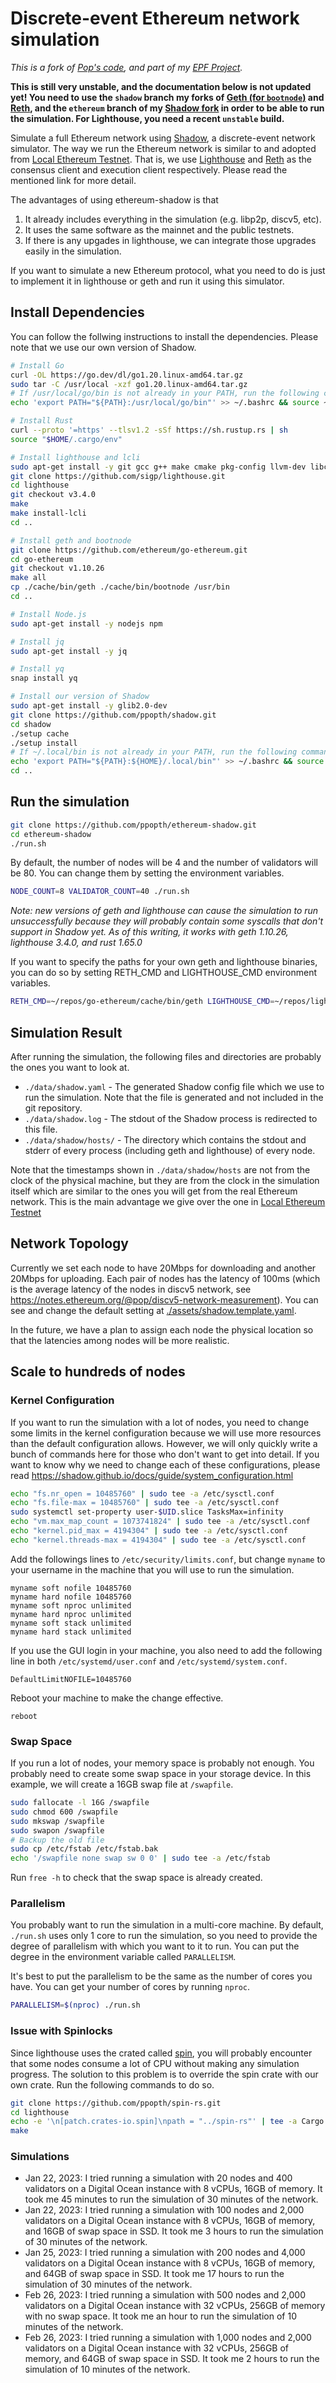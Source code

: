 # Discrete-event Ethereum network simulation

*This is a fork of [Pop's code](https://github.com/ppopth/ethereum-shadow), and part of my [EPF Project](https://github.com/eth-protocol-fellows/cohort-five/blob/main/projects/network-simulations-with-shadow.md).*

**This is still very unstable, and the documentation below is not updated yet! You need to use the `shadow` branch my forks of [Geth (for `bootnode`)](https://github.com/dknopik/go-ethereum/tree/shadow) and [Reth](https://github.com/dknopik/reth/tree/shadow), and the `ethereum` branch of my [Shadow fork](https://github.com/dknopik/shadow/tree/ethereum) in order to be able to run the simulation. For Lighthouse, you need a recent `unstable` build.**

Simulate a full Ethereum network using [Shadow](https://shadow.github.io/), a discrete-event network simulator. The way we run
the Ethereum network is similar to and adopted from [Local Ethereum Testnet](https://github.com/ppopth/local-testnet).
That is, we use [Lighthouse](https://github.com/sigp/lighthouse) and [Reth](https://github.com/ethereum/go-ethereum) as
the consensus client and execution client respectively. Please read the mentioned link for more detail.

The advantages of using ethereum-shadow is that
1. It already includes everything in the simulation (e.g. libp2p, discv5, etc).
2. It uses the same software as the mainnet and the public testnets.
3. If there is any upgades in lighthouse, we can integrate those upgrades easily in the simulation.

If you want to simulate a new Ethereum protocol, what you need to do is just to implement it in lighthouse or geth and
run it using this simulator.

## Install Dependencies

You can follow the follwing instructions to install the dependencies. Please note that we use our own version of Shadow.
```bash
# Install Go
curl -OL https://go.dev/dl/go1.20.linux-amd64.tar.gz
sudo tar -C /usr/local -xzf go1.20.linux-amd64.tar.gz
# If /usr/local/go/bin is not already in your PATH, run the following command
echo 'export PATH="${PATH}:/usr/local/go/bin"' >> ~/.bashrc && source ~/.bashrc

# Install Rust
curl --proto '=https' --tlsv1.2 -sSf https://sh.rustup.rs | sh
source "$HOME/.cargo/env"

# Install lighthouse and lcli
sudo apt-get install -y git gcc g++ make cmake pkg-config llvm-dev libclang-dev clang protobuf-compiler
git clone https://github.com/sigp/lighthouse.git
cd lighthouse
git checkout v3.4.0
make
make install-lcli
cd ..

# Install geth and bootnode
git clone https://github.com/ethereum/go-ethereum.git
cd go-ethereum
git checkout v1.10.26
make all
cp ./cache/bin/geth ./cache/bin/bootnode /usr/bin
cd ..

# Install Node.js
sudo apt-get install -y nodejs npm

# Install jq
sudo apt-get install -y jq

# Install yq
snap install yq

# Install our version of Shadow
sudo apt-get install -y glib2.0-dev
git clone https://github.com/ppopth/shadow.git
cd shadow
./setup cache
./setup install
# If ~/.local/bin is not already in your PATH, run the following command
echo 'export PATH="${PATH}:${HOME}/.local/bin"' >> ~/.bashrc && source ~/.bashrc
cd ..
```

## Run the simulation
```bash
git clone https://github.com/ppopth/ethereum-shadow.git
cd ethereum-shadow
./run.sh
```
By default, the number of nodes will be 4 and the number of validators will be 80. You can change them by setting the environment variables.
```bash
NODE_COUNT=8 VALIDATOR_COUNT=40 ./run.sh
```
*Note: new versions of geth and lighthouse can cause the simulation to run unsuccessfully because they will probably contain some syscalls that
don't support in Shadow yet. As of this writing, it works with geth 1.10.26, lighthouse 3.4.0, and rust 1.65.0*

If you want to specify the paths for your own geth and lighthouse binaries, you can do so by setting RETH_CMD and LIGHTHOUSE_CMD environment variables.
```bash
RETH_CMD=~/repos/go-ethereum/cache/bin/geth LIGHTHOUSE_CMD=~/repos/lighthouse/target/release/lighthouse ./run.sh
```

## Simulation Result

After running the simulation, the following files and directories are probably the ones you want to look at.
* `./data/shadow.yaml` - The generated Shadow config file which we use to run the simulation. Note that the file is generated and not included in
the git repository.
* `./data/shadow.log` - The stdout of the Shadow process is redirected to this file.
* `./data/shadow/hosts/` - The directory which contains the stdout and stderr of every process (including geth and lighthouse) of every node.

Note that the timestamps shown in `./data/shadow/hosts` are not from the clock of the physical machine, but they are from the clock in the simulation itself
which are similar to the ones you will get from the real Ethereum network. This is the main advantage we give over the one in [Local Ethereum Testnet](https://github.com/ppopth/local-testnet)

## Network Topology

Currently we set each node to have 20Mbps for downloading and another 20Mbps for uploading. Each pair of nodes has the latency of 100ms (which is the average latency of the nodes in discv5 network, see https://notes.ethereum.org/@pop/discv5-network-measurement). You can see and change the default setting at [./assets/shadow.template.yaml](https://github.com/ppopth/ethereum-shadow/blob/main/assets/shadow.template.yaml).

In the future, we have a plan to assign each node the physical location so that the latencies among nodes will be more realistic.

## Scale to hundreds of nodes

### Kernel Configuration
If you want to run the simulation with a lot of nodes, you need to change some limits in the kernel configuration because we will use more resources
than the default configuration allows. However, we will only quickly write a bunch of commands here for those who don't want to get into detail. If you want to know why we need to change each of these configurations, please read https://shadow.github.io/docs/guide/system_configuration.html
```bash
echo "fs.nr_open = 10485760" | sudo tee -a /etc/sysctl.conf
echo "fs.file-max = 10485760" | sudo tee -a /etc/sysctl.conf
sudo systemctl set-property user-$UID.slice TasksMax=infinity
echo "vm.max_map_count = 1073741824" | sudo tee -a /etc/sysctl.conf
echo "kernel.pid_max = 4194304" | sudo tee -a /etc/sysctl.conf
echo "kernel.threads-max = 4194304" | sudo tee -a /etc/sysctl.conf
```
Add the followings lines to `/etc/security/limits.conf`, but change `myname` to your username in the machine that you will use to run the simulation.
```
myname soft nofile 10485760
myname hard nofile 10485760
myname soft nproc unlimited
myname hard nproc unlimited
myname soft stack unlimited
myname hard stack unlimited
```
If you use the GUI login in your machine, you also need to add the following line in both `/etc/systemd/user.conf` and `/etc/systemd/system.conf`.
```
DefaultLimitNOFILE=10485760
```
Reboot your machine to make the change effective.
```
reboot
```

### Swap Space

If you run a lot of nodes, your memory space is probably not enough. You probably need to create some swap space in your storage device. In this example, we will create a 16GB swap file at `/swapfile`.
```bash
sudo fallocate -l 16G /swapfile
sudo chmod 600 /swapfile
sudo mkswap /swapfile
sudo swapon /swapfile
# Backup the old file
sudo cp /etc/fstab /etc/fstab.bak
echo '/swapfile none swap sw 0 0' | sudo tee -a /etc/fstab
```
Run `free -h` to check that the swap space is already created.

### Parallelism

You probably want to run the simulation in a multi-core machine. By default, `./run.sh` uses only 1 core to run the simulation, so you need to provide
the degree of parallelism with which you want to it to run. You can put the degree in the environment variable called `PARALLELISM`.

It's best to put the parallelism to be the same as the number of cores you have. You can get your number of cores by running `nproc`.
```bash
PARALLELISM=$(nproc) ./run.sh
```

### Issue with Spinlocks

Since lighthouse uses the crated called [spin](https://github.com/mvdnes/spin-rs), you will probably encounter that some nodes consume a lot of CPU without making any simulation progress. The solution to this problem is to override the spin crate with our own crate. Run the following commands to do so.
```bash
git clone https://github.com/ppopth/spin-rs.git
cd lighthouse
echo -e '\n[patch.crates-io.spin]\npath = "../spin-rs"' | tee -a Cargo.toml
make
```

### Simulations

* Jan 22, 2023: I tried running a simulation with 20 nodes and 400 validators on a Digital Ocean instance with 8 vCPUs, 16GB of memory. It took me 45 minutes to run the simulation of 30 minutes of the network.
* Jan 22, 2023: I tried running a simulation with 100 nodes and 2,000 validators on a Digital Ocean instance with 8 vCPUs, 16GB of memory, and 16GB of swap space in SSD. It took me 3 hours to run the simulation of 30 minutes of the network.
* Jan 25, 2023: I tried running a simulation with 200 nodes and 4,000 validators on a Digital Ocean instance with 8 vCPUs, 16GB of memory, and 64GB of swap space in SSD. It took me 17 hours to run the simulation of 30 minutes of the network.
* Feb 26, 2023: I tried running a simulation with 500 nodes and 2,000 validators on a Digital Ocean instance with 32 vCPUs, 256GB of memory with no swap space. It took me an hour to run the simulation of 10 minutes of the network.
* Feb 26, 2023: I tried running a simulation with 1,000 nodes and 2,000 validators on a Digital Ocean instance with 32 vCPUs, 256GB of memory, and 64GB of swap space in SSD. It took me 2 hours to run the simulation of 10 minutes of the network.
